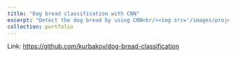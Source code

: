 ```yaml
---
title: "Dog bread classification with CNN"
excerpt: "Detect the dog bread by using CNN<br/><img src='/images/projects/DogBread.png'>"
collection: portfolio
---
```


Link: https://github.com/kurbakov/dog-bread-classification
